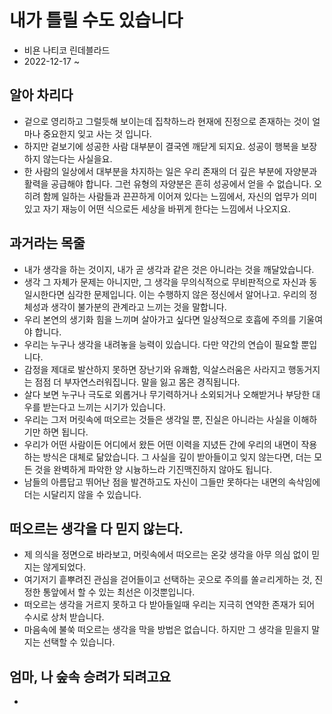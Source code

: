 <!--
📚 내가 틀릴 수도 있습니다. 
-->

# 내가 틀릴 수도 있습니다

- 비욘 나티코 린데블라드
- 2022-12-17 ~

## 알아 차리다

- 겉으로 영리하고 그럴듯해 보이는데 집착하느라 현재에 진정으로 존재하는 것이 얼마나 중요한지 잊고 사는 것 입니다.
- 하지만 겉보기에 성공한 사람 대부분이 결국엔 깨닫게 되지요. 성공이 행복을 보장하지 않는다는 사실을요.
- 한 사람의 일상에서 대부분을 차지하는 일은 우리 존재의 더 깊은 부분에 자양분과 활력을 공급해야 합니다. 그런 유형의 자양분은 흔히 성공에서 얻을 수 없습니다. 오히려 함께 일하는 사람들과 끈끈하게 이어져 있다는 느낌에서, 자신의 업무가 의미 있고 자기 재능이 어떤 식으로든 세상을 바뀌게 한다는 느낌에서 나오지요.

## 과거라는 목줄

- 내가 생각을 하는 것이지, 내가 곧 생각과 같은 것은 아니라는 것을 깨달았습니다.
- 생각 그 자체가 문제는 아니지만, 그 생각을 무의식적으로 무비판적으로 자신과 동일시한다면 심각한 문제입니다. 이는 수행하지 않은 정신에서 알어나고. 우리의 정체성과 생각이 불가분의 관계라고 느끼는 것을 말합니다.
- 우리 본연의 생기화 힘을 느끼며 살아가고 싶다면 일상적으로 호흡에 주의를 기울여야 합니다.
- 우리는 누구나 생각을 내려놓을 능력이 있습니다. 다만 약간의 연습이 필요할 뿐입니다.
- 감정을 제대로 발산하지 못하면 장난기와 유쾌함, 익살스러움은 사라지고 행동거지는 점점 더 부자연스러워집니다. 말을 잃고 몸은 경직됩니다.
- 살다 보면 누구나 극도로 외롭거나 무기력하거나 소외되거나 오해받거나 부당한 대우를 받는다고 느끼는 시기가 있습니다.
- 우리는 그저 머릿속에 떠오르는 것들은 생각일 뿐, 진실은 아니라는 사실을 이해하기만 하면 됩니다.
- 우리가 어떤 사람이든 어디에서 왔든 어떤 이력을 지녔든 간에 우리의 내면이 작용 하는 방식은 대체로 닮았습니다. 그 사실을 깊이 받아들이고 잊지 않는다면, 더는 모든 것을 완벽하게 파악한 양 시늉하느라 기진맥진하지 않아도 됩니다.
- 남들의 아름답고 뛰어난 점을 발견하고도 자신이 그들만 못하다는 내면의 속삭임에 더는 시달리지 않을 수 있습니다.

## 떠오르는 생각을 다 믿지 않는다.

- 제 의식을 정면으로 바라보고, 머릿속에서 떠오르는 온갖 생각을 아무 의심 없이 믿지는 않게되었다.
- 여기저기 흩뿌려진 관심을 걷어들이고 선택하는 곳으로 주의를 쏠ㄹ리게하는 것, 진정한 통앞에서 할 수 있는 최선은 이것뿐입니다.
- 떠오르는 생각을 거르지 못하고 다 받아들일때 우리는 지극히 연약한 존재가 되어 수시로 상처 받습니다.
- 마음속에 불쑥 떠오르는 생각을 막을 방법은 없습니다. 하지만 그 생각을 믿을지 말지는 선택할 수 있습니다.

## 엄마, 나 숲속 승려가 되려고요

- 